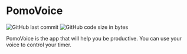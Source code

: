 # PomoVoice
![GitHub last commit](https://img.shields.io/github/last-commit/ap7kj/pomovoice)
![GitHub code size in bytes](https://img.shields.io/github/languages/code-size/ap7kj/pomovoice)

PomoVoice is the app that will help you be productive. You can use your voice to control your timer.
